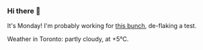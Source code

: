 ### Hi there :wave:

It's Monday! I'm probably working for [this bunch](https://github.com/kohofinancial), de-flaking a test.

Weather in Toronto: partly cloudy, at +5°C.
